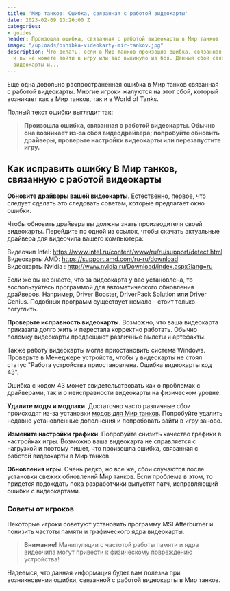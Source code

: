 ```yaml
---
title: 'Мир танков: Ошибка, связанная с работой видеокарты'
date: 2023-02-09 13:26:00 Z
categories:
- guides
header: Произошла ошибка, связанная с работой видеокарты в Мир танков
image: "/uploads/oshibka-videokarty-mir-tankov.jpg"
description: Что делать, если в Мир танков произошла ошибка, связанная с работой видеокарты
  и вы не можете войти в игру или вас выкинуло из боя. Данный сбой связан с работой
  видеокарты и...
---
```


Еще одна довольно распространенная ошибка в Мир танков связанная с работой видеокарты. Многие игроки жалуются на этот сбой, который возникает как в Мир танков, так и в World of Tanks.

Полный текст ошибки выглядит так:

> **Произошла ошибка, связанная с работой видеокарты.
Обычно она возникает из-за сбоя видеодрайвера; попробуйте обновить драйверы,
проверьте настройки видеокарты или перезапустите игру.**

## Как исправить ошибку В Мир танков, связанную с работой видеокарты

**Обновите драйверы вашей видеокарты**. Естественно, первое, что следует сделать это следовать советам, которые предлагает окно ошибки.

Чтобы обновить драйвера вы должны знать производителя своей видеокарты. Перейдите по одной из ссылок, чтобы скачать актуальные драйвера для видеочипа вашего компьютера:

Видеочип Intel: https://www.intel.ru/content/www/ru/ru/support/detect.html<br>
Видеокарты AMD: https://support.amd.com/ru-ru/download<br>
Видеокарты Nvidia : http://www.nvidia.ru/Download/index.aspx?lang=ru

Если же вы не знаете, что за видеокарта у вас установлена, то воспользуйтесь программой для автоматического обновления драйверов. Например, Driver Booster, DriverPack Solution или Driver Genius. Подобных программ существует немало - стоит только погуглить.

**Проверьте исправность видеокарты**. Возможно, что ваша видеокарта приказала долго жить и перестала корректно работать. Обычно поломку видеокарты предвещают различные вылеты и артефакты.

Также работу видеокарты могла приостановить сиcтема Windows. Проверьте в Менеджере устройств, чтобы у видеокарты не стоял статус "Работа устройства приостановлена. Ошибка видеокарты код 43".

Ошибка с кодом 43 может свидетельствовать как о проблемах с драйверами, так и о неисправности видеокарты на физическом уровне.

**Удалите моды и модпаки**. Достаточно часто различные сбои происходят из-за установки [модов для Мир танков](https://protanks.ru/mods). Попробуйте удалить недавно установленные дополнения и попробовать зайти в игру заново.

**Измените настройки графики**. Попробуйте снизить качество графики в настройках игры. Возможно ваша видеокарта не справляется с нагрузкой и поэтому пишет, что произошла ошибка, связанная с работой видеокарты в Мир танков.

**Обновления игры**. Очень редко, но все же, сбои случаются после установки свежих обновлений Мир танков. Если проблема в этом, то придется подождать пока разработчики выпустят патч, исправляющий ошибки с видеокартами.

### Советы от игроков

Некоторые игроки советуют установить программу MSI Afterburner и понизить частоты памяти и графического ядра видеокарты.

> **Внимание!** Манипуляции с частотой работы памяти и ядра видеочипа могут привести к физическому повреждению устройства!

Надеемся, что данная информация будет вам полезна при возникновении ошибки, связанной с работой видеокарты в Мир танков.
